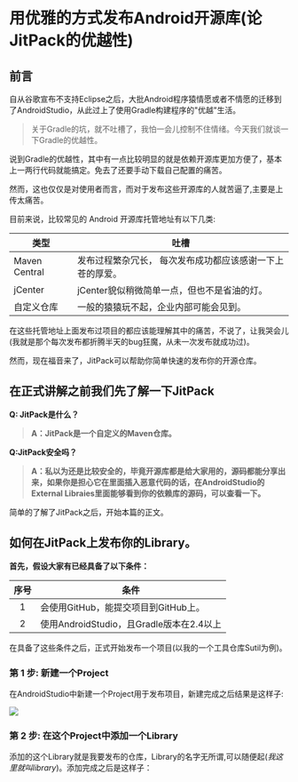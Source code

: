 # 用优雅的方式发布Android开源库(论JitPack的优越性)

## 前言
自从谷歌宣布不支持Eclipse之后，大批Android程序猿情愿或者不情愿的迁移到了AndroidStudio，从此过上了使用Gradle构建程序的"优越"生活。

> 关于Gradle的坑，就不吐槽了，我怕一会儿控制不住情绪。今天我们就谈一下Gradle的优越性。

说到Gradle的优越性，其中有一点比较明显的就是依赖开源库更加方便了，基本上一两行代码就能搞定。免去了还要手动下载自己配置的痛苦。

然而，这也仅仅是对使用者而言，而对于发布这些开源库的人就苦逼了,主要是上传太痛苦。

目前来说，比较常见的 Android 开源库托管地址有以下几类:

类型          |   吐槽
------------- | ------------
Maven Central | 发布过程繁杂冗长， 每次发布成功都应该感谢一下上苍的厚爱。
jCenter       | jCenter貌似稍微简单一点，但也不是省油的灯。 
自定义仓库    | 一般的猿猿玩不起，企业内部可能会见到。

在这些托管地址上面发布过项目的都应该能理解其中的痛苦，不说了，让我哭会儿(我就是那个每次发布都折腾半天的bug狂魔，从未一次发布就成功过)。

然而，现在福音来了，JitPack可以帮助你简单快速的发布你的开源仓库。

## 在正式讲解之前我们先了解一下JitPack

**Q: JitPack是什么？**

> **A：JitPack是一个自定义的Maven仓库。**

**Q:JitPack安全吗？**

> **A：私以为还是比较安全的，毕竟开源库都是给大家用的，源码都能分享出来，如果你是担心它在里面插入恶意代码的话，在AndroidStudio的 External Libraies里面能够看到你的依赖库的源码，可以查看一下。**

简单的了解了JitPack之后，开始本篇的正文。

## 如何在JitPack上发布你的Library。

**首先，假设大家有已经具备了以下条件：**

序号 | 条件
:---:|---------
  1  | 会使用GitHub，能提交项目到GitHub上。 
  2  | 使用AndroidStudio，且Gradle版本在2.4以上

在具备了这些条件之后，正式开始发布一个项目(以我的一个工具仓库Sutil为例)。

### 第 1 步: 新建一个Project

在AndroidStudio中新建一个Project用于发布项目，新建完成之后结果是这样子:

![](http://ww3.sinaimg.cn/large/005Xtdi2jw1f22hjfubtsj30n50dwtap.jpg)

### 第 2 步: 在这个Project中添加一个Library

添加的这个Library就是我要发布的仓库，Library的名字无所谓,可以随便起(*我这里就叫library*)。添加完成之后是这样子：




















